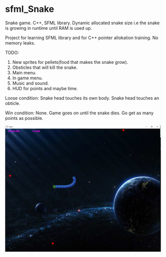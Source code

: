 # sfml_Snake
Snake game. C++, SFML library.
Dynamic allocated snake size i.e the snake is growing in runtime until RAM is used up.

Project for learning SFML library and for C++ pointer allokation training. No memory leaks.

TODO:
1. New sprites for pellets(food that makes the snake grow).
2. Obsticles that will kill the snake.
3. Main menu.
4. In game menu.
5. Music and sound.
6. HUD for points and maybe time.

Loose condition:
Snake head touches its own body.
Snake head touches an obticle.

Win condition:
None. Game goes on until the snake dies.
Go get as many points as possible.

![alt text](https://github.com/Wakatochi/sfml_Snake/blob/main/screenshots/snake.jpg)
